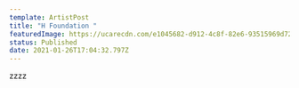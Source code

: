 ```yaml
---
template: ArtistPost
title: "H Foundation "
featuredImage: https://ucarecdn.com/e1045682-d912-4c8f-82e6-93515969d72b/
status: Published
date: 2021-01-26T17:04:32.797Z
---
```

zzzz